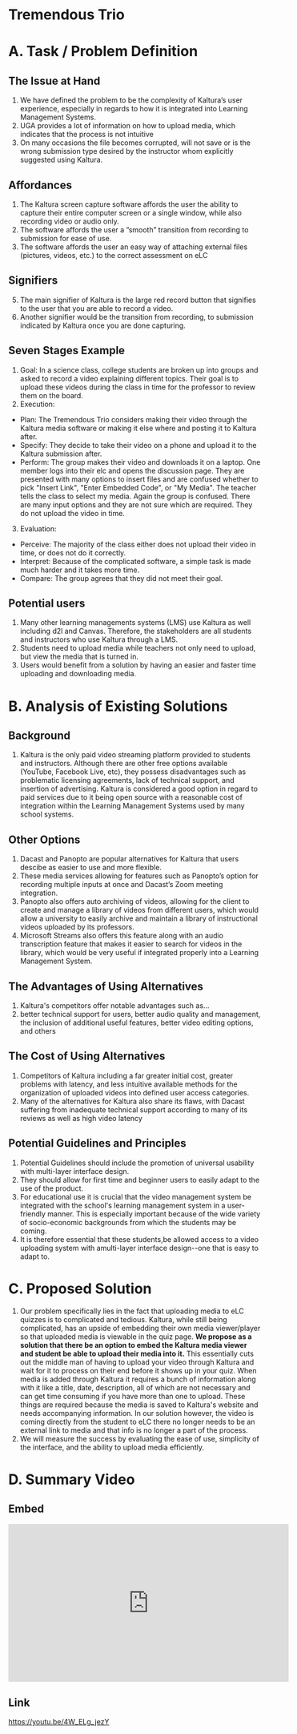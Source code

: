 
# Tremendous Trio

# A. Task / Problem Definition

## The Issue at Hand
1. We have defined the problem to be the complexity of Kaltura’s user experience, especially in regards to how it is integrated into Learning Management Systems.
2. UGA provides a lot of information on how to upload media, which indicates that the process is not intuitive
3. On many occasions the file becomes corrupted, will not save or is the wrong submission type desired by the instructor whom explicitly suggested using Kaltura.

## Affordances
1. The Kaltura screen capture software affords the user the ability to capture their entire computer screen or a single window, while also recording video or audio only. 
2. The software affords the user a ”smooth” transition from recording to submission for ease of use.
3. The software affords the user an easy way of attaching external files (pictures, videos, etc.) to the correct assessment on eLC

## Signifiers
5. The main signifier of Kaltura is the large red record button that signifies to the user that you are able to record a video.
6. Another signifier would be the transition from recording, to submission indicated by Kaltura once you are done capturing.

## Seven Stages Example
1. Goal: In a science class, college students are broken up into groups and asked to record a video explaining different topics. Their goal is to upload these videos during the class in time for the professor to review them on the board.
2. Execution: 
  - Plan: The Tremendous Trio considers making their video through the Kaltura media software or making it else where and posting it to Kaltura after.
  - Specify: They decide to take their video on a phone and upload it to the Kaltura submission after.
  - Perform: The group makes their video and downloads it on a laptop. One member logs into their elc and opens the discussion page. They are presented with many options to insert files and are confused whether to pick "Insert Link", "Enter Embedded Code", or "My Media". The teacher tells the class to select my media. Again the group is confused. There are many input options and they are not sure which are required. They do not upload the video in time. 
3. Evaluation:
  - Perceive: The majority of the class either does not upload their video in time, or does not do it correctly.
  - Interpret: Because of the complicated software, a simple task is made much harder and it takes more time. 
  - Compare: The group agrees that they did not meet their goal.

## Potential users
1. Many other learning managements systems (LMS) use Kaltura as well including d2l and Canvas. Therefore, the stakeholders are all students and instructors who use Kaltura through a LMS.
2. Students need to upload media while teachers not only need to upload, but view the media that is turned in.
3. Users would benefit from a solution by having an easier and faster time uploading and downloading media.


# B. Analysis of Existing Solutions

## Background
1. Kaltura is the only paid video streaming platform provided to students and instructors. Although there are other free options available (YouTube, Facebook Live, etc), they possess disadvantages such as problematic licensing agreements, lack of technical support, and insertion of advertising. Kaltura is considered a good option in regard to paid services due to it being open source with a reasonable cost of integration within the Learning Management Systems used by many school systems.

## Other Options
1. Dacast and Panopto are popular alternatives for Kaltura that users descibe as easier to use and more flexible.
2. These media services allowing for features such as Panopto’s option for recording multiple inputs at once and Dacast’s Zoom meeting integration.
3. Panopto also offers auto archiving of videos, allowing for the client to create and manage a library of videos from different users, which would
allow a university to easily archive and maintain a library of instructional videos uploaded by its professors.
4. Microsoft Streams also offers this feature along with an audio transcription feature that makes it easier to search for videos in the library, which would be very useful if integrated properly into a Learning Management System.

## The Advantages of Using Alternatives
1. Kaltura's competitors offer notable advantages such as...
2. better technical support for users, better audio quality and management, the inclusion of additional useful features, better video editing options, and others

## The Cost of Using Alternatives
1. Competitors of Kaltura including a far greater initial cost, greater problems with latency, and less intuitive available methods for the organization of uploaded videos into defined user access categories.
2. Many of the alternatives for Kaltura also share its flaws, with Dacast suffering from inadequate technical support according to many of its reviews as well as high video latency

## Potential Guidelines and Principles
1. Potential Guidelines should include the promotion of universal usability with multi-layer interface design.
2. They should allow for first time and beginner users to easily adapt to the use of the product.
3. For educational use it is crucial that the video management system be integrated with the school's learning management system in a user-friendly manner. This is especially important because of the wide variety of socio-economic backgrounds from which the students may be coming. 
4. It is therefore essential that these students,be allowed access to a video uploading system with amulti-layer interface design--one that is easy to adapt to.


# C. Proposed Solution
1. Our problem specifically lies in the fact that uploading media to eLC quizzes is to complicated and tedious. Kaltura, while still being complicated, has an upside of embedding their own media viewer/player so that uploaded media is viewable in the quiz page. **We propose as a solution that there be an option to embed the Kaltura media viewer and student be able to upload their media into it.** This essentially cuts out the middle man of having to upload your video through Kaltura and wait for it to process on their end before it shows up in your quiz. When media is added through Kaltura it requires a bunch of information along with it like a title, date, description, all of which are not necessary and can get time consuming if you have more than one to upload. These things are required because the media is saved to Kaltura's website and needs accompanying information. In our solution however, the video is coming directly from the student to eLC there no longer needs to be an external link to media and that info is no longer a part of the process.
2. We will measure the success by evaluating the ease of use, simplicity of the interface, and the ability to upload media efficiently. 


# D. Summary Video
## Embed
<iframe width="560" height="315" src="https://www.youtube.com/embed/4W_ELg_jezY" title="YouTube video player" frameborder="0" allow="accelerometer; autoplay; clipboard-write; encrypted-media; gyroscope; picture-in-picture" allowfullscreen></iframe>

## Link

https://youtu.be/4W_ELg_jezY


<!--
# A. Task / Problem Definition

1. Introduce your problem.
- Examine and describe your problem of study. 
- Try to describe your problem using terms like properties, affordances, and signifiers.
- Why is it a problem? 
- How is it theme-relevant? 
- Use the Seven Stages of Action to describe a typical interaction related to your problem. 
- How do you know this interaction is typical?

2. Identify your potential users.
- What user population is affected by your problem of study? 
- What related tasks do they perform? 
- How would users benefit from a solution (not necessarily your solution) to your problem of study?


# B. Analysis of Existing Solutions

1. Describe existing solutions.
- What existing solutions, products, and services currently relate to your problem of study? 
- Have others already attempted to solve your exact problem or something similar? 
- What are the pros and cons of each existing solution, product, or service? 
- If a certain solution, product, or service is popular, then state that and justify why that’s the case – you might use published surveys or articles to help make your case.

2. Describe potential guidelines and solutions.
- What guidelines or principles do these solutions, products, and services conform to, either officially or unofficially, if any? 
- What guidelines or principles appropriately serve your users?

# C. Proposed Solution

1. Propose a solution.
- Using points from (A) and (B), propose a design solution to your problem of study. Do not propose a solution that’s in search of a problem! At this stage, let the problem lead you to a solution. 
- Try to describe your solution using terms like properties, affordances, and signifiers. 
- How does your proposed solution compare to existing solutions?

2. How will you measure success?
- You do not need to supply an evaluation for this milestone; however, you should discuss what criteria should be used to judge if your design is a success or not.

# D. Summary Video

Create a 5-10 minute video that summarizes the information in parts (A), (B), and (C). The creation of this video should involve all team members, and the video itself should contain credits at the end describing who did what.

NOTE: Your instructor recommends that you upload your video to a service like YouTube and use the “unlisted” setting, if available, so that only people who know the link to the video can view it. You should provide the link to the video in your milestone deliverable report; if your report is an HTML page, then you may embed the video into the page in addition to providing the link.

/*

```markdown
Syntax highlighted code block

# Header 1
## Header 2
### Header 3

- Bulleted
- List

1. Numbered
2. List

**Bold** and _Italic_ and `Code` text

[Link](url) and ![Image](src)
```
*/
-->

